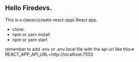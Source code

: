 ## Hello Firedevs.

This is a classic(create-react-app) React app.
- clone.
- npm or yarn install
- npm or yarn start

remember to add .env or .env.local file with the api url like this=>
REACT_APP_API_URL=http://localhost:7553

